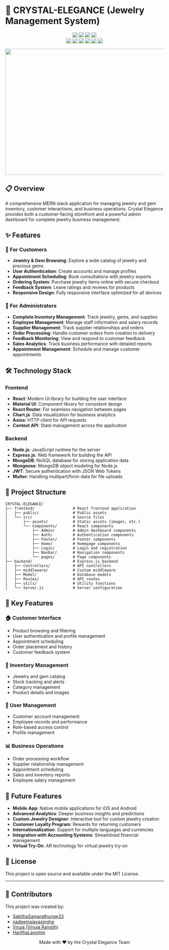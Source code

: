 # 💎 CRYSTAL-ELEGANCE (Jewelry Management System)

<div align="center">
  <img src="https://img.shields.io/badge/version-1.0.0-blue.svg?cacheSeconds=2592000" />
  <img src="https://img.shields.io/badge/license-MIT-yellow.svg" />
  <img src="https://img.shields.io/badge/react-18.3.1-61DAFB.svg" />
  <img src="https://img.shields.io/badge/made%20with-love-red.svg" />
  <br />
  <img src="https://img.shields.io/badge/react-%2320232a.svg?style=for-the-badge&logo=react&logoColor=%2361DAFB" />
  <img src="https://img.shields.io/badge/mongodb-%234ea94b.svg?style=for-the-badge&logo=mongodb&logoColor=white" />
  <img src="https://img.shields.io/badge/express.js-%23404d59.svg?style=for-the-badge&logo=express&logoColor=%2361DAFB" />
  <img src="https://img.shields.io/badge/node.js-6DA55F?style=for-the-badge&logo=node.js&logoColor=white" />
  <img src="https://img.shields.io/badge/material--ui-%230081CB.svg?style=for-the-badge&logo=material-ui&logoColor=white" />
  <img src="https://img.shields.io/badge/chart.js-F5788D.svg?style=for-the-badge&logo=chart.js&logoColor=white" />
</div>

<p align="center">
  <img src="https://images.unsplash.com/photo-1584302179602-e4c3d3fd629d?ixlib=rb-4.0.3" alt="Jewelry Banner" width="1200" height="400" />
</p>

## 📋 Overview

A comprehensive MERN stack application for managing jewelry and gem inventory, customer interactions, and business operations. Crystal Elegance provides both a customer-facing storefront and a powerful admin dashboard for complete jewelry business management.

## ✨ Features

### 👤 For Customers
- **Jewelry & Gem Browsing**: Explore a wide catalog of jewelry and precious gems
- **User Authentication**: Create accounts and manage profiles
- **Appointment Scheduling**: Book consultations with jewelry experts
- **Ordering System**: Purchase jewelry items online with secure checkout
- **Feedback System**: Leave ratings and reviews for products
- **Responsive Design**: Fully responsive interface optimized for all devices

### 💼 For Administrators
- **Complete Inventory Management**: Track jewelry, gems, and supplies
- **Employee Management**: Manage staff information and salary records
- **Supplier Management**: Track supplier relationships and orders
- **Order Processing**: Handle customer orders from creation to delivery
- **Feedback Monitoring**: View and respond to customer feedback
- **Sales Analytics**: Track business performance with detailed reports
- **Appointment Management**: Schedule and manage customer appointments

## 🛠️ Technology Stack

### Frontend
- **React**: Modern UI library for building the user interface
- **Material UI**: Component library for consistent design
- **React Router**: For seamless navigation between pages
- **Chart.js**: Data visualization for business analytics
- **Axios**: HTTP client for API requests
- **Context API**: State management across the application

### Backend
- **Node.js**: JavaScript runtime for the server
- **Express.js**: Web framework for building the API
- **MongoDB**: NoSQL database for storing application data
- **Mongoose**: MongoDB object modeling for Node.js
- **JWT**: Secure authentication with JSON Web Tokens
- **Multer**: Handling multipart/form-data for file uploads

## 📁 Project Structure

```
CRYSTAL-ELEGANCE/
├── frontend/                 # React frontend application
│   ├── public/               # Public assets
│   └── src/                  # Source files
│       ├── assets/           # Static assets (images, etc.)
│       └── Components/       # React components
│           ├── Admin/        # Admin dashboard components
│           ├── Auth/         # Authentication components
│           ├── Footer/       # Footer components
│           ├── Home/         # Homepage components
│           ├── Login/        # Login and registration
│           ├── Navbar/       # Navigation components
│           └── pages/        # Page components
├── backend/                  # Express.js backend
│   ├── Controllers/          # API controllers
│   ├── middleware/           # Custom middleware
│   ├── Model/                # Database models
│   ├── Routes/               # API routes
│   ├── utils/                # Utility functions
│   └── Server.js             # Server configuration
```

## 📱 Key Features

### 🏠 Customer Interface
- Product browsing and filtering
- User authentication and profile management
- Appointment scheduling
- Order placement and history
- Customer feedback system

### 💎 Inventory Management
- Jewelry and gem catalog
- Stock tracking and alerts
- Category management
- Product details and images

### 👥 User Management
- Customer account management
- Employee records and performance
- Role-based access control
- Profile management

### 📊 Business Operations
- Order processing workflow
- Supplier relationship management
- Appointment scheduling
- Sales and inventory reports
- Employee salary management

## 🔮 Future Features

- **Mobile App**: Native mobile applications for iOS and Android
- **Advanced Analytics**: Deeper business insights and predictions
- **Custom Jewelry Designer**: Interactive tool for custom jewelry creation
- **Customer Loyalty Program**: Rewards for returning customers
- **Internationalization**: Support for multiple languages and currencies
- **Integration with Accounting Systems**: Streamlined financial management
- **Virtual Try-On**: AR technology for virtual jewelry try-on

## 📄 License

This project is open source and available under the MIT License.

---

## 👥 Contributors

This project was created by:

- [SakithaSamarathunge33](https://github.com/SakithaSamarathunge33)
- [nadeemajayasinghe](https://github.com/nadeemajayasinghe)
- [Vnuja (Vinuja Ransith)](https://github.com/Vnuja)
- [HarithaLayomin](https://github.com/HarithaLayomin)

<p align="center">Made with ❤️ by the Crystal Elegance Team</p>
